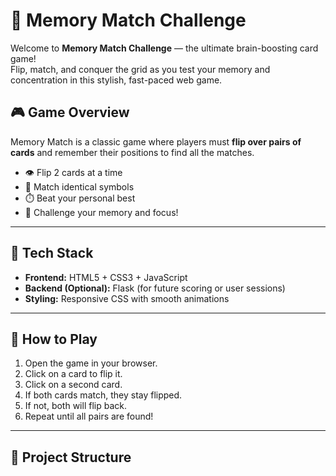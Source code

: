# 🧠 Memory Match Challenge

Welcome to **Memory Match Challenge** — the ultimate brain-boosting card game!  
Flip, match, and conquer the grid as you test your memory and concentration in this stylish, fast-paced web game.

## 🎮 Game Overview

Memory Match is a classic game where players must **flip over pairs of cards** and remember their positions to find all the matches.

- 👁️ Flip 2 cards at a time
- 🔁 Match identical symbols
- ⏱️ Beat your personal best
- 🌟 Challenge your memory and focus!

---

## 🧰 Tech Stack

- **Frontend:** HTML5 + CSS3 + JavaScript
- **Backend (Optional):** Flask (for future scoring or user sessions)
- **Styling:** Responsive CSS with smooth animations

---

## 🚀 How to Play

1. Open the game in your browser.
2. Click on a card to flip it.
3. Click on a second card.
4. If both cards match, they stay flipped.
5. If not, both will flip back.
6. Repeat until all pairs are found!

---

## 📁 Project Structure

